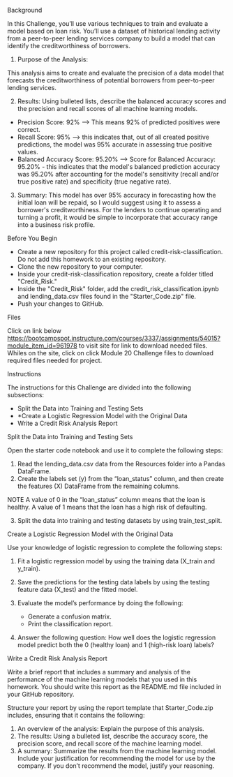 Background

In this Challenge, you’ll use various techniques to train and evaluate a model based on loan risk. You’ll use a dataset of historical lending activity from a peer-to-peer lending services company to build a model that can identify the creditworthiness of borrowers.

1. Purpose of the Analysis:

This analysis aims to create and evaluate the precision of a data model that forecasts the creditworthiness of potential borrowers from peer-to-peer lending services.

2. Results:
Using bulleted lists, describe the balanced accuracy scores and the precision and recall scores of all machine learning models.
* Precision Score: 92% --> This means 92% of predicted positives were correct.
* Recall Score: 95% --> this indicates that, out of all created positive predictions, the model was 95% accurate in assessing true positive values.
* Balanced Accuracy Score: 95.20% --> Score for Balanced Accuracy: 95.20% - this indicates that the model's balanced prediction accuracy was 95.20% after accounting for the model's sensitivity (recall and/or true positive rate) and specificity (true negative rate).

3. Summary:
This model has over 95% accuracy in forecasting how the initial loan will be repaid, so I would suggest using it to assess a borrower's creditworthiness. For the lenders to continue operating and turning a profit, it would be simple to incorporate that accuracy range into a business risk profile.


Before You Begin

* Create a new repository for this project called credit-risk-classification. Do not add this homework to an existing repository.
* Clone the new repository to your computer.
* Inside your credit-risk-classification repository, create a folder titled "Credit_Risk."
* Inside the "Credit_Risk" folder, add the credit_risk_classification.ipynb and lending_data.csv files found in the "Starter_Code.zip" file.
* Push your changes to GitHub.

Files

Click on link below https://bootcampspot.instructure.com/courses/3337/assignments/54015?module_item_id=961978
 to visit site for link to download needed files. Whiles on the site, click on click Module 20 Challenge files to download required files needed for project.



Instructions

The instructions for this Challenge are divided into the following subsections:
* Split the Data into Training and Testing Sets
* *Create a Logistic Regression Model with the Original Data
* Write a Credit Risk Analysis Report

Split the Data into Training and Testing Sets

Open the starter code notebook and use it to complete the following steps:
1. Read the lending_data.csv data from the Resources folder into a Pandas DataFrame.
2. Create the labels set (y) from the “loan_status” column, and then create the features (X) DataFrame from the remaining columns.

NOTE
A value of 0 in the “loan_status” column means that the loan is healthy. A value of 1 means that the loan has a high risk of defaulting.

3. Split the data into training and testing datasets by using train_test_split.

Create a Logistic Regression Model with the Original Data

Use your knowledge of logistic regression to complete the following steps:

1. Fit a logistic regression model by using the training data (X_train and y_train).
2. Save the predictions for the testing data labels by using the testing feature data (X_test) and the fitted model.
3. Evaluate the model’s performance by doing the following:
    * Generate a confusion matrix.
    * Print the classification report.

4. Answer the following question: How well does the logistic regression model predict both the 0 (healthy loan) and 1 (high-risk loan) labels?

Write a Credit Risk Analysis Report

Write a brief report that includes a summary and analysis of the performance of the machine learning models that you used in this homework. You should write this report as the README.md file included in your GitHub repository.

Structure your report by using the report template that Starter_Code.zip includes, ensuring that it contains the following:

1. An overview of the analysis: Explain the purpose of this analysis.
2. The results: Using a bulleted list, describe the accuracy score, the precision score, and recall score of the machine learning model.
3. A summary: Summarize the results from the machine learning model. Include your justification for recommending the model for use by the company. If you don’t recommend the model, justify your reasoning.


